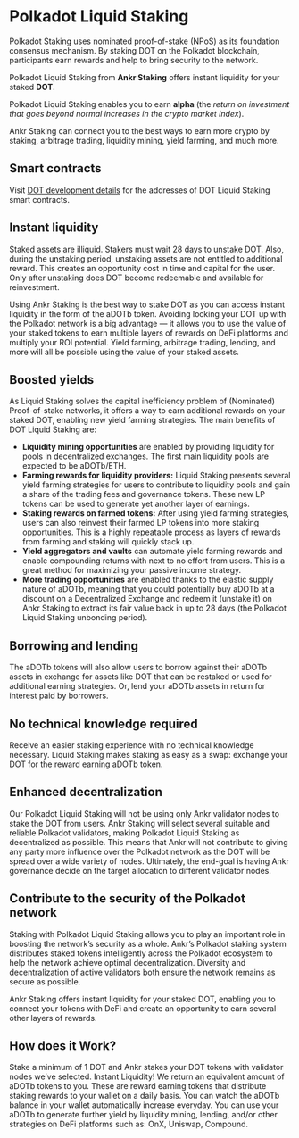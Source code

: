 # Polkadot Liquid Staking

Polkadot Staking uses nominated proof-of-stake (NPoS) as its foundation consensus mechanism. By staking DOT on the Polkadot blockchain, participants earn rewards and help to bring security to the network. 

Polkadot Liquid Staking from **Ankr Staking** offers instant liquidity for your staked **DOT**.

Polkadot Liquid Staking enables you to earn **alpha** (the _return on investment that goes beyond normal increases in the crypto market index_).

Ankr Staking can connect you to the best ways to earn more crypto by staking, arbitrage trading, liquidity mining, yield farming, and much more.

## Smart contracts

Visit [DOT development details](/staking/liquid-staking/dot/staking-mechanics#smart-contracts) for the addresses of DOT Liquid Staking smart contracts. 

## **Instant liquidity**

Staked assets are illiquid. Stakers must wait 28 days to unstake DOT. Also, during the unstaking period, unstaking assets are not entitled to additional reward. This creates an opportunity cost in time and capital for the user. Only after unstaking does DOT become redeemable and available for reinvestment. 

Using Ankr Staking is the best way to stake DOT as you can access instant liquidity in the form of the aDOTb token. Avoiding locking your DOT up with the Polkadot network is a big advantage — it allows you to use the value of your staked tokens to earn multiple layers of rewards on DeFi platforms and multiply your ROI potential. Yield farming, arbitrage trading, lending, and more will all be possible using the value of your staked assets.

## **Boosted yields**

As Liquid Staking solves the capital inefficiency problem of (Nominated) Proof-of-stake networks, it offers a way to earn additional rewards on your staked DOT, enabling new yield farming strategies. The main benefits of DOT Liquid Staking are:

* **Liquidity mining opportunities** are enabled by providing liquidity for pools in decentralized exchanges. The first main liquidity pools are expected to be aDOTb/ETH.
* **Farming rewards for liquidity providers:** Liquid Staking presents several yield farming strategies for users to contribute to liquidity pools and gain a share of the trading fees and governance tokens. These new LP tokens can be used to generate yet another layer of earnings.
* **Staking rewards on farmed tokens:** After using yield farming strategies, users can also reinvest their farmed LP tokens into more staking opportunities. This is a highly repeatable process as layers of rewards from farming and staking will quickly stack up.
* **Yield aggregators and vaults** can automate yield farming rewards and enable compounding returns with next to no effort from users. This is a great method for maximizing your passive income strategy.
* **More trading opportunities** are enabled thanks to the elastic supply nature of aDOTb, meaning that you could potentially buy aDOTb at a discount on a Decentralized Exchange and redeem it (unstake it) on Ankr Staking to extract its fair value back in up to 28 days (the Polkadot Liquid Staking unbonding period).

## Borrowing and lending

The aDOTb tokens will also allow users to borrow against their aDOTb assets in exchange for assets like DOT that can be restaked or used for additional earning strategies. Or, lend your aDOTb assets in return for interest paid by borrowers.

## No technical knowledge required

Receive an easier staking experience with no technical knowledge necessary. Liquid Staking makes staking as easy as a swap: exchange your DOT for the reward earning aDOTb token.

## Enhanced decentralization

Our Polkadot Liquid Staking will not be using only Ankr validator nodes to stake the DOT from users. Ankr Staking will select several suitable and reliable Polkadot validators, making Polkadot Liquid Staking as decentralized as possible. This means that Ankr will not contribute to giving any party more influence over the Polkadot network as the DOT will be spread over a wide variety of nodes. Ultimately, the end-goal is having Ankr governance decide on the target allocation to different validator nodes.

## Contribute to the security of the Polkadot network

Staking with Polkadot Liquid Staking allows you to play an important role in boosting the network’s security as a whole. Ankr’s Polkadot staking system distributes staked tokens intelligently across the Polkadot ecosystem to help the network achieve optimal decentralization. Diversity and decentralization of active validators both ensure the network remains as secure as possible.

Ankr Staking offers instant liquidity for your staked DOT, enabling you to connect your tokens with DeFi and create an opportunity to earn several other layers of rewards.

## How does it Work?
Stake a minimum of 1 DOT and Ankr stakes your DOT tokens with validator nodes we’ve selected.
Instant Liquidity! We return an equivalent amount of aDOTb tokens to you. These are reward earning tokens that distribute staking rewards to your wallet on a daily basis. You can watch the aDOTb balance in your wallet automatically increase everyday.
You can use your aDOTb to generate further yield by liquidity mining, lending, and/or other strategies on DeFi platforms such as:
OnX, Uniswap, Compound.